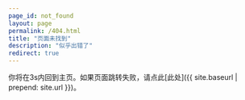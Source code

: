 ```yaml
---
page_id: not_found
layout: page
permalink: /404.html
title: "页面未找到"
description: "似乎出错了"
redirect: true
---
```


你将在3s内回到主页。如果页面跳转失败，请点此[此处]({{ site.baseurl | prepend: site.url }})。
